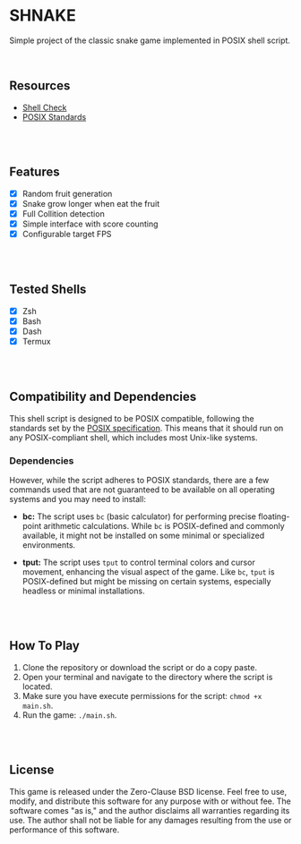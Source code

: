# SHNAKE
Simple project of the classic snake game implemented in POSIX shell script.

</br>

## Resources
- [Shell Check](https://www.shellcheck.net/)
- [POSIX Standards](https://pubs.opengroup.org/onlinepubs/9699919799/)

</br>
</br>

## Features
- [x] Random fruit generation
- [x] Snake grow longer when eat the fruit
- [x] Full Collition detection
- [x] Simple interface with score counting
- [x] Configurable target FPS

</br>
</br>

## Tested Shells 
- [x] Zsh
- [x] Bash
- [x] Dash
- [x] Termux

</br>
</br>

## Compatibility and Dependencies
This shell script is designed to be POSIX
compatible, following the standards set by the [POSIX
specification](https://pubs.opengroup.org/onlinepubs/9699919799/). This
means that it should run on any POSIX-compliant shell, which includes
most Unix-like systems.

### Dependencies
However, while the script adheres to POSIX standards, there are a few
commands used that are not guaranteed to be available on all operating
systems and you may need to install:

- **bc:** The script uses `bc` (basic calculator) for performing precise
floating-point arithmetic calculations. While `bc` is POSIX-defined
and commonly available, it might not be installed on some minimal or
specialized environments.

- **tput:** The script uses `tput` to control terminal colors and cursor
movement, enhancing the visual aspect of the game. Like `bc`, `tput`
is POSIX-defined but might be missing on certain systems, especially
headless or minimal installations.

</br>
</br>

## How To Play
1. Clone the repository or download the script or do a copy paste.
2. Open your terminal and navigate to the directory where the script is located.
3. Make sure you have execute permissions for the script: `chmod +x main.sh`.
4. Run the game: `./main.sh`.

</br>
</br>

## License
This game is released under the Zero-Clause BSD license. Feel free
to use, modify, and distribute this software for any purpose with or
without fee. The software comes "as is," and the author disclaims all
warranties regarding its use. The author shall not be liable for any
damages resulting from the use or performance of this software.
